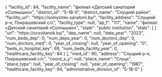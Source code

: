 {
    "facility_id": 84,
    "facility_name": "филиал «Детский санаторий «Солнышко»",
    "district_id": "5-18-0",
    "district_name": "Слуцкий район",
    "facility_url": "https:\/\/solnyshko.sanatorii.by\/",
    "facility_address": "Слуцкий р-н, Покрашевский с\/с",
    "facility_type": null,
    "ap_1": "1\/1",
    "name": "филиал «Детский санаторий «Солнышко»",
    "state": "public institution",
    "stats": [
        {
            "url": "https:\/\/ocsvitanok.by\/",
            "dep_name": null,
            "date_year": "2023",
            "num_beds_dep": 0,
            "num_deps_year": 0,
            "num_doctors_dep": 0,
            "num_doctors_med": 0,
            "year_of_closing": null,
            "year_of_opening": "0",
            "beds_in_hospital_key": 69,
            "num_beds_facility_year": 0,
            "healthcare_facility_key": 84
        }
    ],
    "med_id": 90,
    "address": "Слуцкий р-н, Покрашевский с\/с",
    "coord_x_y": null,
    "place_name": "Слуцк",
    "place_type": null,
    "year_of_closing": null,
    "year_of_opening": "1987",
    "healthcare_facility_key": 84,
    "administrative_division_id": "5-18-0"
}